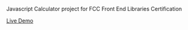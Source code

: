 Javascript Calculator project for FCC Front End Libraries Certification

[Live Demo](https://annestezia.github.io/fcc-calc/)
